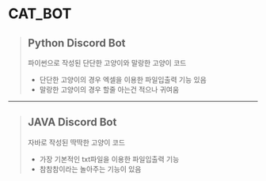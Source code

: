 # CAT_BOT

> ## Python Discord Bot
> 파이썬으로 작성된 단단한 고양이와 말랑한 고양이 코드
> - 단단한 고양이의 경우 엑셀을 이용한 파일입출력 기능 있음
> - 말랑한 고양이의 경우 할줄 아는건 적으나 귀여움
 ***
> ## JAVA Discord Bot
> 자바로 작성된 딱딱한 고양이 코드
> - 가장 기본적인 txt파일을 이용한 파일입출력 기능
> - 참참참이라는 놀아주는 기능이 있음
